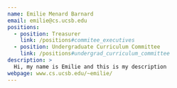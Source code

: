 ```yaml
---
name: Emilie Menard Barnard 
email: emilie@cs.ucsb.edu
positions:
  - position: Treasurer
    link: /positions#commitee_executives
  - position: Undergraduate Curriculum Committee
    link: /positions#undergrad_curriculum_committee
description: >
  Hi, my name is Emilie and this is my description
webpage: www.cs.ucsb.edu/~emilie/
---
```

